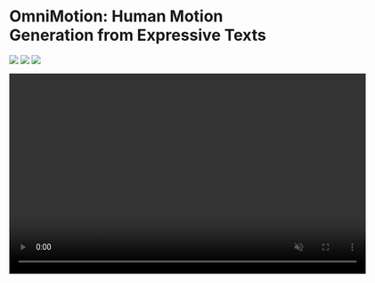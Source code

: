 # OmniMotion: Human Motion Generation from Expressive Texts

<p align="left">
  <a href=''>
    <img src='https://img.shields.io/badge/Arxiv-Pdf-A42C25?style=flat&logo=arXiv&logoColor=white'></a>
  <a href=''>
    <img src='https://img.shields.io/badge/GitHub-Code-black?style=flat&logo=github&logoColor=white'></a>
  <a href=''>
    <img src='https://img.shields.io/badge/Project-Page-green?style=flat&logo=Google%20chrome&logoColor=white'></a>
</p>


<video width="640" height="360" controls autoplay loop muted>
  <source src="https://github.com/snap-research/OmniMotion/blob/main/static/video/demo.mp4" type="video/mp4">
  Your browser does not support the video tag.
</video>
